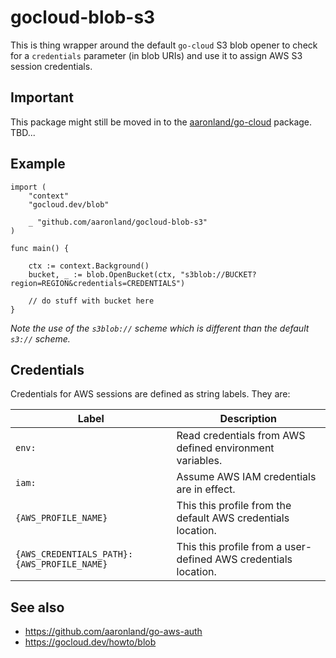 # gocloud-blob-s3

This is thing wrapper around the default `go-cloud` S3 blob opener to check for a `credentials` parameter (in blob URIs) and use it to assign AWS S3 session credentials.

## Important

This package might still be moved in to the [aaronland/go-cloud](https://github.com/aaronland/gocloud-blob) package. TBD...

## Example

```			
import (
	"context"
	"gocloud.dev/blob"
	
	_ "github.com/aaronland/gocloud-blob-s3"
)

func main() {

	ctx := context.Background()	
	bucket, _ := blob.OpenBucket(ctx, "s3blob://BUCKET?region=REGION&credentials=CREDENTIALS")

	// do stuff with bucket here
}
```

_Note the use of the `s3blob://` scheme which is different than the default `s3://` scheme._

## Credentials

Credentials for AWS sessions are defined as string labels. They are:

| Label | Description |
| --- | --- |
| `env:` | Read credentials from AWS defined environment variables. |
| `iam:` | Assume AWS IAM credentials are in effect. |
| `{AWS_PROFILE_NAME}` | This this profile from the default AWS credentials location. |
| `{AWS_CREDENTIALS_PATH}:{AWS_PROFILE_NAME}` | This this profile from a user-defined AWS credentials location. |

## See also

* https://github.com/aaronland/go-aws-auth
* https://gocloud.dev/howto/blob
